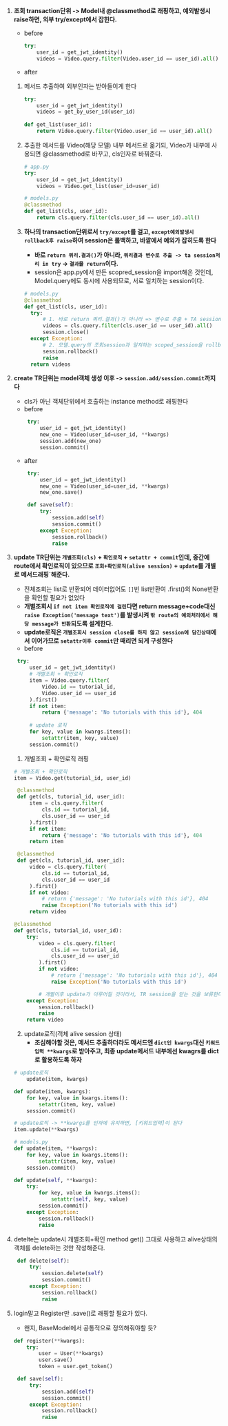 1. **조회 transaction단위 -> Model내 @classmethod로 래핑하고, 예외발생시 raise하면, 외부 try/except에서 잡힌다.**
   - before
       ```python
       try:
           user_id = get_jwt_identity()
           videos = Video.query.filter(Video.user_id == user_id).all()
       ```
   - after
   1. 메서드 추출하여 외부인자는 받아들이게 한다
       ```python
       try:
           user_id = get_jwt_identity()
           videos = get_by_user_id(user_id)
            
       def get_list(user_id):
           return Video.query.filter(Video.user_id == user_id).all()
       ```
   2. 추출한 메서드를 Video(해당 모델) 내부 메서드로 옮기되, Video가 내부에 사용되면 @classmethod로 바꾸고, cls인자로 바꿔준다.
       ```python
       # app.py
       try:
           user_id = get_jwt_identity()
           videos = Video.get_list(user_id=user_id)
       ```
       ```python
       # models.py
       @classmethod
       def get_list(cls, user_id):
           return cls.query.filter(cls.user_id == user_id).all()
       ```

   3. **하나의 transaction단위로서 `try/except`를 걸고, `except예외발생시 rollback후 raise`하여 session은 롤백하고, 바깥에서 예외가 잡히도록 한다**
      - **바로 `return 쿼리.결과()`가 아니라, `쿼리결과 변수로 추출 -> ta session처리 in try` -> `결과물 return`이다.**
      - session은 app.py에서 만든 scopred_session을 import해온 것인데, Model.query에도 동시에 사용되므로, 서로 일치하는 session이다.
      ```python
      # models.py
      @classmethod
      def get_list(cls, user_id):
        try:
            # 1. 바로 return 쿼리.결과()가 아니라 => 변수로 추출 + TA session처리 in try만 하고, 성공시 raise안걸리고 return되게 한다
            videos = cls.query.filter(cls.user_id == user_id).all()
            session.close()
        except Exception:
            # 2. 모델.query의 조회session과 일치하는 scoped_session을 rollback후 바깥에서 잡히도록 raise한다
            session.rollback()
            raise
        return videos
      ```

2. **create TR단위는 model객체 생성 이후 -> `session.add/session.commit`까지다**
   - cls가 아닌 객체단위에서 호출하는 instance method로 래핑한다
   - before
      ```python
       try:
           user_id = get_jwt_identity()
           new_one = Video(user_id=user_id, **kwargs)
           session.add(new_one)
           session.commit()
      ```
   - after 
      ```python
       try:
           user_id = get_jwt_identity()
           new_one = Video(user_id=user_id, **kwargs)
           new_one.save()
      ```
      ```python
       def save(self):
           try:
               session.add(self)
               session.commit()
           except Exception:
               session.rollback()
               raise
      ```
     
3. **update TR단위는 `개별조회(cls)` + `확인로직` + `setattr + commit`인데, 중간에 route에서 확인로직이 있으므로 `조회+확인로직(alive session)` + `update`를 개별로 메서드래핑`해준다.**
   - 전체조회는 list로 반환되어 데이터없어도 `[]`빈 list반환여 .first()의 None반환을 확인할 필요가 없었다
   - **개별조회시 `if not item 확인로직에 걸린`다면 return message+code대신 `raise Exception('message text')`를 발생시켜 `밖 route의 예외처리에서 해당 message가 반환`되도록 설계한다.**
   - **update로직은 `개별조회시 session close를 하지 않고 session에 담긴상태`에서 이어가므로 `setattr이후 commit`만 때리면 되게 구성한다**
   - before
   ```python
    try:
        user_id = get_jwt_identity()
        # 개별조회 + 확인로직
        item = Video.query.filter(
            Video.id == tutorial_id,
            Video.user_id == user_id
        ).first()
        if not item:
            return {'message': 'No tutorials with this id'}, 404
        
        # update 로직
        for key, value in kwargs.items():
            setattr(item, key, value)
        session.commit()
   ```
   1. 개별조회 + 확인로직 래핑
   ```python
   # 개별조회 + 확인로직
   item = Video.get(tutorial_id, user_id)
   ```
   ```python
    @classmethod
    def get(cls, tutorial_id, user_id):
        item = cls.query.filter(
            cls.id == tutorial_id,
            cls.user_id == user_id
        ).first()
        if not item:
            return {'message': 'No tutorials with this id'}, 404
        return item
   ```   
   ```python
    @classmethod
    def get(cls, tutorial_id, user_id):
        video = cls.query.filter(
            cls.id == tutorial_id,
            cls.user_id == user_id
        ).first()
        if not video:
            # return {'message': 'No tutorials with this id'}, 404
            raise Exception('No tutorials with this id')
        return video
    ```
    ```python
    @classmethod
    def get(cls, tutorial_id, user_id):
        try:
            video = cls.query.filter(
                cls.id == tutorial_id,
                cls.user_id == user_id
            ).first()
            if not video:
                # return {'message': 'No tutorials with this id'}, 404
                raise Exception('No tutorials with this id')

            # 개별이후 update가 이루어질 것이라서, TR session을 닫는 것을 보류한다.
        except Exception:
            session.rollback()
            raise
        return video
    ```
    2. update로직(객체 alive session 상태)
        - **조심해야할 것은, 메서드 추출하더라도 메서드엔 `dict인 kwargs`대신 `키워드입력 **kwargs`로 받아주고, 최종 update메서드 내부에선 kwagrs를 dict로 활용하도록 하자**
    ```python
    # update로직
        update(item, kwargs)
    ```
    ```python
    def update(item, kwargs):
        for key, value in kwargs.items():
            setattr(item, key, value)
        session.commit()
    ```
    ```python
    # update로직 -> **kwargs를 인자에 유지하면, [키워드입력]이 된다
    item.update(**kwargs) 
    
    # models.py
    def update(item, **kwargs):
        for key, value in kwargs.items():
            setattr(item, key, value)
        session.commit()
    ```
    ```python
    def update(self, **kwargs):
        try:
            for key, value in kwargs.items():
                setattr(self, key, value)
            session.commit()
        except Exception:
            session.rollback()
            raise
    ```
4. detelte는 update시 개별조회+확인 method get() 그대로 사용하고 alive상태의 객체를 delete하는 것만 작성해준다.
   ```python
    def delete(self):
        try:
            session.delete(self)
            session.commit()
        except Exception:
            session.rollback()
            raise
   ```   
   

5. login말고 Register만 .save()로 래핑할 필요가 있다.
   - 왠지, BaseModel에서 공통적으로 정의해줘야할 듯?
   ```python
   def register(**kwargs):
       try:
           user = User(**kwargs)
           user.save()
           token = user.get_token()
   ```
   ```python
    def save(self):
        try:
            session.add(self)
            session.commit()
        except Exception:
            session.rollback()
            raise
   ```